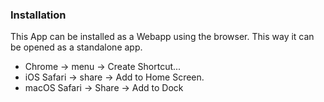 ### Installation

This App can be installed as a Webapp using the browser. This way it can be opened as a standalone app.

- Chrome -> menu -> Create Shortcut...
- iOS Safari -> share -> Add to Home Screen.
- macOS Safari -> Share -> Add to Dock
